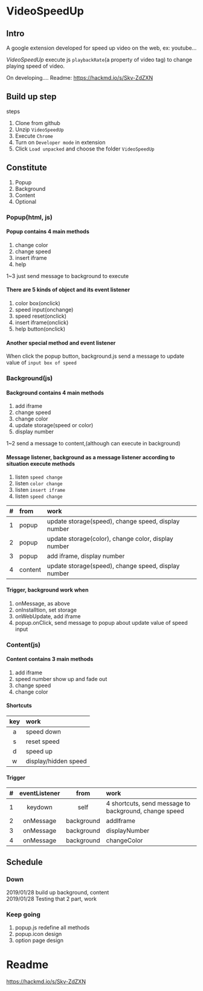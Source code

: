 # VideoSpeedUp
## Intro
A google extension developed for speed up video on the web, ex: youtube...  

*VideoSpeedUp* execute js `playbackRate`(a property of video tag) to change playing speed of video.

On developing....
Readme: <https://hackmd.io/s/Skv-ZdZXN>

## Build up step
steps
1. Clone from github
2. Unzip `VideoSpeedUp`
3. Execute `Chrome`
4. Turn on `Developer mode` in extension
5. Click `Load unpacked` and choose the folder `VideoSpeedUp`

## Constitute

1. Popup
2. Background
3. Content
4. Optional

### Popup(html, js)
#### Popup contains 4 main methods
1. change color
2. change speed
3. insert iframe
4. help

1~3 just send message to background to execute

#### There are 5 kinds of object and its event listener
1. color box(onclick)
2. speed input(onchange)
3. speed reset(onclick)
4. insert iframe(onclick)
5. help button(onclick)

#### Another special method and event listener 
When click the popup button, background.js send a message to update value of `input box of speed`

### Background(js)
#### Background contains 4 main methods
1. add iframe
2. change speed
3. change color
4. update storage(speed or color)
5. display number

1~2 send a message to content,(although can execute in background)

#### Message listener, background as a message listener according to situation execute methods
1. listen `speed change` 
2. listen `color change` 
3. listen `insert iframe` 
4. listen `speed change` 


#|from|work
:--|:--|:--
1|popup|update storage(speed), change speed, display number
2|popup|update storage(color), change color, display number
3|popup|add iframe, display number
4|content|update storage(speed), change speed, display number


#### Trigger, background work when
1. onMessage, as above
2. onInstalltion, set storage
3. onWebUpdate, add iframe
4. popup.onClick, send message to popup about update value of speed input

### Content(js)
#### Content contains 3 main methods
1. add iframe
2. speed number show up and fade out
3. change speed
4. change color

#### Shortcuts
key|work
:--:|:--
a | speed down
s | reset speed
d | speed up
w | display/hidden speed

#### Trigger

#|eventListener| from |work
:--:|:--:|:--:|:---
1 | keydown | self | 4 shortcuts, send message to background, change speed
2 | onMessage | background | addIframe
3 | onMessage | background | displayNumber
4 | onMessage | background | changeColor

## Schedule
### Down
2019/01/28 build up background, content  
2019/01/28 Testing that 2 part, work

### Keep going
1. popup.js redefine all methods
2. popup.icon design
3. option page design

# Readme
 <https://hackmd.io/s/Skv-ZdZXN>